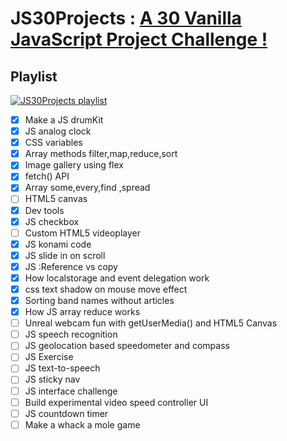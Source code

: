 # JS30Projects : [A 30 Vanilla JavaScript Project Challenge !](https://github.com/wesbos/JavaScript30) 

## Playlist 

[![JS30Projects playlist](http://img.youtube.com/vi/VuN8qwZoego/0.jpg)](https://youtube.com/playlist?list=PLu8EoSxDXHP6CGK4YVJhL_VWetA865GOH)
  
- [x] Make a JS drumKit
- [x] JS analog clock
- [x] CSS variables
- [x] Array methods filter,map,reduce,sort
- [x] Image gallery using flex
- [x] fetch() API
- [x] Array some,every,find ,spread 
- [ ] HTML5 canvas
- [x] Dev tools
- [x] JS checkbox
- [ ] Custom HTML5 videoplayer
- [x] JS konami code
- [x] JS slide in on scroll
- [x] JS :Reference vs copy
- [x] How localstorage and event delegation work
- [x] css text shadow on mouse move effect
- [x] Sorting band names without articles
- [x] How JS array reduce works
- [ ] Unreal webcam fun with getUserMedia() and HTML5 Canvas
- [ ] JS speech recognition
- [ ] JS geolocation based speedometer and compass
- [ ] JS Exercise
- [ ] JS text-to-speech
- [ ] JS sticky nav
- [ ] JS interface challenge
- [ ] Build experimental video speed controller UI
- [ ] JS countdown timer
- [ ] Make a whack a mole game
